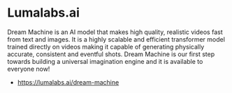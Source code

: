 # Lumalabs.ai
Dream Machine is an AI model that makes high quality, realistic videos fast from text and images.
It is a highly scalable and efficient transformer model trained directly on videos making it capable of generating physically accurate, consistent and eventful shots. Dream Machine is our first step towards building a universal imagination engine and it is available to everyone now!

- https://lumalabs.ai/dream-machine
